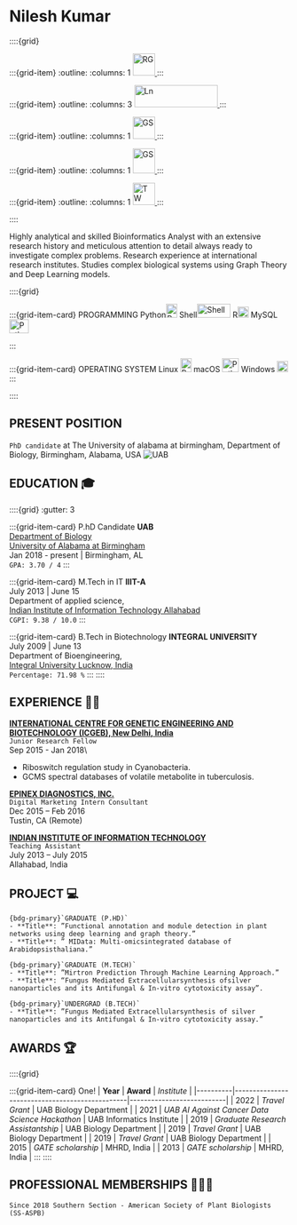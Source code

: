 # Nilesh Kumar

::::{grid}

:::{grid-item}
:outline:
:columns: 1
<a href="https://www.researchgate.net/profile/Nilesh-Kumar-14?ev=hdr_xprf">
<img src="https://upload.wikimedia.org/wikipedia/commons/5/5e/ResearchGate_icon_SVG.svg" alt="RG" width="40" height="40">
</a>
:::

:::{grid-item}
:outline:
:columns: 3
<a href="https://www.linkedin.com/in/nileshkumariiita/">
<img src="https://upload.wikimedia.org/wikipedia/commons/0/01/LinkedIn_Logo.svg" alt="Ln" width="150" height="40">
</a>
:::

:::{grid-item}
:outline:
:columns: 1
<a href="https://scholar.google.com/citations?user=-O9gvy8AAAAJ&hl=en">
<img src="https://upload.wikimedia.org/wikipedia/commons/c/c7/Google_Scholar_logo.svg" alt="GS" width="40" height="40">
</a>
:::

:::{grid-item}
:outline:
:columns: 1
<a href="https://orcid.org/0000-0001-6095-7902">
<img src="https://upload.wikimedia.org/wikipedia/commons/0/06/ORCID_iD.svg" alt="GS" width="40" height="45">
</a>
:::

:::{grid-item}
:outline:
:columns: 1
<a href="https://twitter.com/nilesh_uab">
<img src="https://upload.wikimedia.org/wikipedia/commons/4/4f/Twitter-logo.svg" alt="TW" width="40" height="40">
</a>
:::

::::

Highly analytical and skilled Bioinformatics Analyst with an extensive research history and meticulous attention to detail always ready to investigate complex problems. Research experience at international research institutes. Studies complex biological systems using Graph Theory and Deep Learning models.


::::{grid}


:::{grid-item-card} PROGRAMMING
Python<img src="https://s3.dualstack.us-east-2.amazonaws.com/pythondotorg-assets/media/community/logos/python-logo-only.png" alt="Python" style="height: 25px; width:20px;"/>  Shell<img src="https://bashlogo.com/img/logo/png/full_colored_dark.png" alt="Shell" style="height: 25px; width:60px;"/> R<img src="https://www.r-project.org/Rlogo.png" alt="Python" style="height: 20px; width:20px;"/>  MySQL<img src="https://www.mysql.com/common/logos/logo-mysql-170x115.png" alt="Python" style="height: 25px; width:35px;"/>

:::

:::{grid-item-card} OPERATING SYSTEM
Linux <img src="https://upload.wikimedia.org/wikipedia/commons/3/35/Tux.svg" alt="Python" style="height: 25px; width:20px;"/> macOS <img src="https://upload.wikimedia.org/wikipedia/commons/3/30/MacOS_logo.svg" alt="Python" style="height: 25px; width:30px;"/> Windows <img src="https://upload.wikimedia.org/wikipedia/commons/5/5f/Windows_logo_-_2012.svg" alt="Python" style="height: 20px; width:20px;"/>
:::

::::

## PRESENT POSITION
`PhD candidate` at The University of alabama at birmingham, Department of Biology, Birmingham, Alabama, USA
![UAB](https://www.uab.edu/toolkit/images/downloads/logos/core/color-with-R-core-horizontal.png)

## EDUCATION &#127891;
::::{grid}
:gutter: 3

:::{grid-item-card} P.hD Candidate
**UAB**\
[Department of Biology](https://www.uab.edu/cas/biology/)\
[University of Alabama at Birmingham](https://www.uab.edu/home/)\
Jan 2018 - present | Birmingham, AL\
`GPA: 3.70 / 4`
:::

:::{grid-item-card} M.Tech in IT
**IIIT-A**\
July 2013 | June 15\
Department of applied science,\
[Indian Institute of Information Technology Allahabad](https://www.iiita.ac.in/)\
`CGPI: 9.38 / 10.0`
:::

:::{grid-item-card} B.Tech in Biotechnology
**INTEGRAL UNIVERSITY**\
July 2009 | June 13\
Department of Bioengineering,\
[Integral University Lucknow, India ](https://www.iul.ac.in/)\
`Percentage: 71.98 %`
:::
::::

## EXPERIENCE &#129489;&#8205;&#128300;

**[INTERNATIONAL CENTRE FOR GENETIC ENGINEERING AND BIOTECHNOLOGY (ICGEB), New Delhi, India](https://www.icgeb.org/location/newdelhi/)**\
`Junior Research Fellow`\
Sep 2015 - Jan 2018\
- Riboswitch regulation study in Cyanobacteria.
- GCMS spectral databases of volatile metabolite in tuberculosis.

**[EPINEX DIAGNOSTICS, INC.](https://www.epinex.com/)**\
`Digital Marketing Intern Consultant`\
Dec 2015 – Feb 2016\
Tustin, CA (Remote)

**[INDIAN INSTITUTE OF INFORMATION TECHNOLOGY](https://www.iiita.ac.in/)**\
`Teaching Assistant`\
July 2013 – July 2015\
Allahabad, India

## PROJECT &#128187;

````{card}
{bdg-primary}`GRADUATE (P.HD)`
- **Title**: ”Functional annotation and module detection in plant networks using deep learning and graph theory.”
- **Title**: ” MIData: Multi-omicsintegrated database of Arabidopsisthaliana.”
````

````{card}
{bdg-primary}`GRADUATE (M.TECH)`
- **Title**: ”Mirtron Prediction Through Machine Learning Approach.”
- **Title**: “Fungus Mediated Extracellularsynthesis ofsilver nanoparticles and its Antifungal & In-vitro cytotoxicity assay”.
````

````{card}
{bdg-primary}`UNDERGRAD (B.TECH)`
- **Title**: ”Fungus Mediated Extracellularsynthesis of silver nanoparticles and its Antifungal & In-vitro cytotoxicity assay.”
````

## AWARDS 🏆

::::{grid}

:::{grid-item-card} One!
| **Year** | **Award**                                      | _Institute_               |
|----------|------------------------------------------------|---------------------------|
| 2022     | _Travel Grant_                                 | UAB Biology Department    |
| 2021     | _UAB AI Against Cancer Data Science Hackathon_ | UAB Informatics Institute |
| 2019     | _Graduate Research Assistantship_              | UAB Biology Department    |
| 2019     | _Travel Grant_                                 | UAB Biology Department    |
| 2019     | _Travel Grant_                                 | UAB Biology Department    |
| 2015     | _GATE scholarship_                             | MHRD, India               |
| 2013     | _GATE scholarship_                             | MHRD, India               |
:::
::::

## PROFESSIONAL MEMBERSHIPS 👨‍👦‍👦
````{card}
Since 2018 Southern Section - American Society of Plant Biologists (SS-ASPB)
````

```{tableofcontents}
```